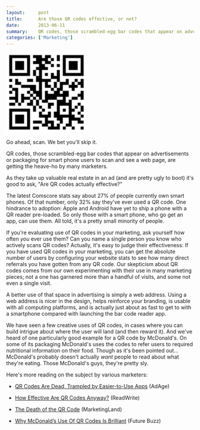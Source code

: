 ```yaml
---
layout:     post
title:      Are those QR codes effective, or not?
date:       2013-06-11
summary:    QR codes, those scrambled-egg bar codes that appear on advertisements or packaging for smart phone users to scan and see a web page, are getting the heave-ho by many marketers. As they take up valuable real estate in an ad (and are pretty ugly to boot) it's good to ask, "Are QR codes actually effective?"
categories: ['Marketing']
---
```


<a href="/images/QRCode.png"><img class="aligncenter" title="QR Code" alt="QR Code" src="/images/QRCode.png" /></a>

<p class="center">Go ahead, scan. We bet you'll skip it.</p>

QR codes, those scrambled-egg bar codes that appear on advertisements or packaging for smart phone users to scan and see a web page, are getting the heave-ho by many marketers.

As they take up valuable real estate in an ad (and are pretty ugly to boot) it's good to ask, "Are QR codes actually effective?"

The latest Comscore stats say about 27% of people currently own smart phones. Of that number, only 32% say they've ever used a QR code. One hindrance to adoption: Apple and Android have yet to ship a phone with a QR reader pre-loaded. So only those with a smart phone, who go get an app, can use them. All told, it's a pretty small minority of people.

If you're evaluating use of QR codes in your marketing, ask yourself how often *you* ever use them? Can you name a single person you know who actively scans QR codes? Actually, it's easy to judge their effectiveness: If you have used QR codes in your marketing, you can get the absolute number of users by configuring your website stats to see how many direct referrals you have gotten from any QR code. Our skepticism about QR codes comes from our own experimenting with their use in many marketing pieces; not a one has garnered more than a handful of visits, and some not even a single visit.

A better use of that space in advertising is simply a web address. Using a web address is nicer in the design, helps reinforce your branding, is usable with all computing platforms, and is actually just about as fast to get to with a smartphone compared with launching the bar code reader app.

We have seen a few creative uses of QR codes, in cases where you can build intrigue about where the user will land (and then reward it). And we've heard of one particularly good example for a QR code by McDonald's. On some of its packaging McDonald's uses the codes to refer users to required nutritional information on their food. Though as it's been pointed out... McDonald's probably doesn't actually *want* people to read about what they're eating. Those McDonald's guys, they're pretty sly.

Here's more reading on the subject by various marketers:

- <a title="QR Codes Are Dead and Trampled" href="http://adage.com/article/digitalnext/qr-codes-dead-toppled-easy-apps/240548/" target="_blank">QR Codes Are Dead, Trampled by Easier-to-Use Apps</a> (AdAge)

- <a title="How Effective are QR Codes?" href="http://readwrite.com/2011/03/25/are-qr-codes-effective#awesm=~o8u21ABCYrGb5d" target="_blank">How Effective Are QR Codes Anyway?</a> (ReadWrite)

- <a title="Death of the QR Code" href="http://marketingland.com/the-death-of-the-qr-code-37902" target="_blank">The Death of the QR Code</a> (MarketingLand)

- <a title="Why McDonald's Use of QR Codes is Brilliant" href="http://thefuturebuzz.com/2013/01/25/why-mcdonalds-use-of-qr-codes-to-find-nutritional-info-is-brilliant/" target="_blank">Why McDonald’s Use Of QR Codes Is Brilliant</a> (Future Buzz)